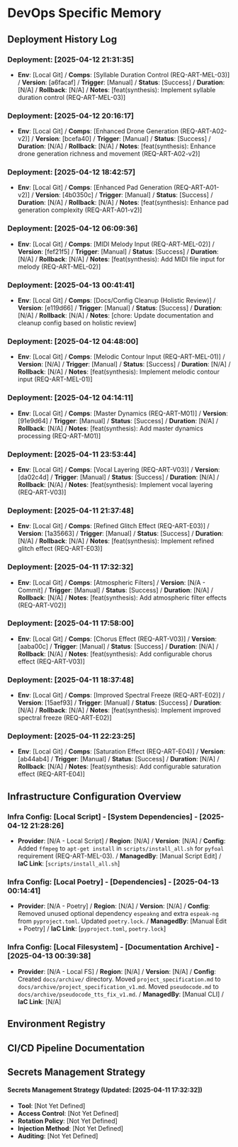 # DevOps Specific Memory

## Deployment History Log
### Deployment: [2025-04-12 21:31:35]
- **Env**: [Local Git] / **Comps**: [Syllable Duration Control (REQ-ART-MEL-03)] / **Version**: [a6facaf] / **Trigger**: [Manual] / **Status**: [Success] / **Duration**: [N/A] / **Rollback**: [N/A] / **Notes**: [feat(synthesis): Implement syllable duration control (REQ-ART-MEL-03)]


### Deployment: [2025-04-12 20:16:17]
- **Env**: [Local Git] / **Comps**: [Enhanced Drone Generation (REQ-ART-A02-v2)] / **Version**: [bcefa40] / **Trigger**: [Manual] / **Status**: [Success] / **Duration**: [N/A] / **Rollback**: [N/A] / **Notes**: [feat(synthesis): Enhance drone generation richness and movement (REQ-ART-A02-v2)]


### Deployment: [2025-04-12 18:42:57]
- **Env**: [Local Git] / **Comps**: [Enhanced Pad Generation (REQ-ART-A01-v2)] / **Version**: [4b0350c] / **Trigger**: [Manual] / **Status**: [Success] / **Duration**: [N/A] / **Rollback**: [N/A] / **Notes**: [feat(synthesis): Enhance pad generation complexity (REQ-ART-A01-v2)]


### Deployment: [2025-04-12 06:09:36]
- **Env**: [Local Git] / **Comps**: [MIDI Melody Input (REQ-ART-MEL-02)] / **Version**: [fef21f5] / **Trigger**: [Manual] / **Status**: [Success] / **Duration**: [N/A] / **Rollback**: [N/A] / **Notes**: [feat(synthesis): Add MIDI file input for melody (REQ-ART-MEL-02)]


### Deployment: [2025-04-13 00:41:41]
- **Env**: [Local Git] / **Comps**: [Docs/Config Cleanup (Holistic Review)] / **Version**: [e119d66] / **Trigger**: [Manual] / **Status**: [Success] / **Duration**: [N/A] / **Rollback**: [N/A] / **Notes**: [chore: Update documentation and cleanup config based on holistic review]


<!-- Append deployment details using the format below -->
### Deployment: [2025-04-12 04:48:00]
- **Env**: [Local Git] / **Comps**: [Melodic Contour Input (REQ-ART-MEL-01)] / **Version**: [N/A] / **Trigger**: [Manual] / **Status**: [Success] / **Duration**: [N/A] / **Rollback**: [N/A] / **Notes**: [feat(synthesis): Implement melodic contour input (REQ-ART-MEL-01)]


### Deployment: [2025-04-12 04:14:11]
- **Env**: [Local Git] / **Comps**: [Master Dynamics (REQ-ART-M01)] / **Version**: [91e9d64] / **Trigger**: [Manual] / **Status**: [Success] / **Duration**: [N/A] / **Rollback**: [N/A] / **Notes**: [feat(synthesis): Add master dynamics processing (REQ-ART-M01)]


### Deployment: [2025-04-11 23:53:44]
- **Env**: [Local Git] / **Comps**: [Vocal Layering (REQ-ART-V03)] / **Version**: [da02c4d] / **Trigger**: [Manual] / **Status**: [Success] / **Duration**: [N/A] / **Rollback**: [N/A] / **Notes**: [feat(synthesis): Implement vocal layering (REQ-ART-V03)]

### Deployment: [2025-04-11 21:37:48]
- **Env**: [Local Git] / **Comps**: [Refined Glitch Effect (REQ-ART-E03)] / **Version**: [1a35663] / **Trigger**: [Manual] / **Status**: [Success] / **Duration**: [N/A] / **Rollback**: [N/A] / **Notes**: [feat(synthesis): Implement refined glitch effect (REQ-ART-E03)]

### Deployment: [2025-04-11 17:32:32]
- **Env**: [Local Git] / **Comps**: [Atmospheric Filters] / **Version**: [N/A - Commit] / **Trigger**: [Manual] / **Status**: [Success] / **Duration**: [N/A] / **Rollback**: [N/A] / **Notes**: [feat(synthesis): Add atmospheric filter effects (REQ-ART-V02)]
### Deployment: [2025-04-11 17:58:00]
- **Env**: [Local Git] / **Comps**: [Chorus Effect (REQ-ART-V03)] / **Version**: [aaba00c] / **Trigger**: [Manual] / **Status**: [Success] / **Duration**: [N/A] / **Rollback**: [N/A] / **Notes**: [feat(synthesis): Add configurable chorus effect (REQ-ART-V03)]

### Deployment: [2025-04-11 18:37:48]
- **Env**: [Local Git] / **Comps**: [Improved Spectral Freeze (REQ-ART-E02)] / **Version**: [15aef93] / **Trigger**: [Manual] / **Status**: [Success] / **Duration**: [N/A] / **Rollback**: [N/A] / **Notes**: [feat(synthesis): Implement improved spectral freeze (REQ-ART-E02)]


### Deployment: [2025-04-11 22:23:25]
- **Env**: [Local Git] / **Comps**: [Saturation Effect (REQ-ART-E04)] / **Version**: [ab44ab4] / **Trigger**: [Manual] / **Status**: [Success] / **Duration**: [N/A] / **Rollback**: [N/A] / **Notes**: [feat(synthesis): Add configurable saturation effect (REQ-ART-E04)]

## Infrastructure Configuration Overview
### Infra Config: [Local Script] - [System Dependencies] - [2025-04-12 21:28:26]
- **Provider**: [N/A - Local Script] / **Region**: [N/A] / **Version**: [N/A] / **Config**: Added `ffmpeg` to `apt-get install` in `scripts/install_all.sh` for `pyfoal` requirement (REQ-ART-MEL-03). / **ManagedBy**: [Manual Script Edit] / **IaC Link**: [`scripts/install_all.sh`]

### Infra Config: [Local Poetry] - [Dependencies] - [2025-04-13 00:14:41]
- **Provider**: [N/A - Poetry] / **Region**: [N/A] / **Version**: [N/A] / **Config**: Removed unused optional dependency `espeakng` and extra `espeak-ng` from `pyproject.toml`. Updated `poetry.lock`. / **ManagedBy**: [Manual Edit + Poetry] / **IaC Link**: [`pyproject.toml`, `poetry.lock`]

### Infra Config: [Local Filesystem] - [Documentation Archive] - [2025-04-13 00:39:38]
- **Provider**: [N/A - Local FS] / **Region**: [N/A] / **Version**: [N/A] / **Config**: Created `docs/archive/` directory. Moved `project_specification.md` to `docs/archive/project_specification_v1.md`. Moved `pseudocode.md` to `docs/archive/pseudocode_tts_fix_v1.md`. / **ManagedBy**: [Manual CLI] / **IaC Link**: [N/A]

<!-- Append infra config details using the format below -->

## Environment Registry
<!-- Append environment details using the format below -->

## CI/CD Pipeline Documentation
<!-- Append pipeline details using the format below -->

## Secrets Management Strategy
<!-- Update strategy notes here -->
#### Secrets Management Strategy (Updated: [2025-04-11 17:32:32])
- **Tool**: [Not Yet Defined]
- **Access Control**: [Not Yet Defined]
- **Rotation Policy**: [Not Yet Defined]
- **Injection Method**: [Not Yet Defined]
- **Auditing**: [Not Yet Defined]